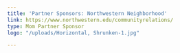 ```yaml
---
title: 'Partner Sponsors: Northwestern Neighborhood'
link: https://www.northwestern.edu/communityrelations/
type: Mom Partner Sponsor
logo: "/uploads/Horizontal, Shrunken-1.jpg"

---
```

